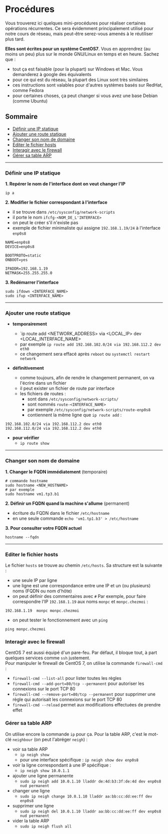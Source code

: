 # Procédures

Vous trouverez ici quelques mini-procédures pour réaliser certaines opérations récurrentes. Ce sera évidemment principalement utilisé pour notre cours de réseau, mais peut-être serez-vous amenés à le réutiliser plus tard.  

**Elles sont écrites pour un système CentOS7**. Vous en apprendrez (au moins un peu) plus sur le monde GNU/Linux en temps et en heure. Sachez que :
* tout ça est faisable (pour la plupart) sur Windows et Mac. Vous demanderez à google des équivalents
* pour ce qui est du réseau, la plupart des Linux sont très similaires
* ces instructions sont valables pour d'autres systèmes basés sur RedHat, comme Fedora
* pour certaines choses, ça peut changer si vous avez une base Debian (comme Ubuntu)

## Sommaire

* [Définir une IP statique](#définir-une-ip-statique)
* [Ajouter une route statique](#ajouter-une-route-statique)
* [Changer son nom de domaine](#changer-son-nom-de-domaine)
* [Editer le fichier hosts](#editer-le-fichier-hosts)
* [Interagir avec le firewall](#interagir-avec-le-firewall)
* [Gérer sa table ARP](#gérer-sa-table-arp)


---

### Définir une IP statique
**1. Repérer le nom de l'interface dont on veut changer l'IP**
```
ip a
```
**2. Modifier le fichier correspondant à l'interface**
* il se trouve dans `/etc/sysconfig/network-scripts`
* il porte le nom `ifcfg-<NOM_DE_L'INTERFACE>`
* on peut le créer s'il n'existe pas
* exemple de fichier minimaliste qui assigne `192.168.1.19/24` à l'interface `enp0s8`
```
NAME=enp0s8
DEVICE=enp0s8

BOOTPROTO=static
ONBOOT=yes

IPADDR=192.168.1.19
NETMASK=255.255.255.0
```
**3. Redémarrer l'interface**
```
sudo ifdown <INTERFACE_NAME>
sudo ifup <INTERFACE_NAME>
```

---

### Ajouter une route statique

* **temporairement**
  * `ip route add <NETWORK_ADDRESS> via <LOCAL_IP> dev <LOCAL_INTERFACE_NAME>
  * par exemple `ip route add 192.168.102.0/24 via 192.168.112.2 dev eth0`
  * ce changement sera effacé après `reboot` ou `systemctl restart network`

* **définitivement**
  * comme toujours, afin de rendre le changement permanent, on va l'écrire dans un fichier
  * il peut exister un fichier de route par interface
  * les fichiers de routes :
    * sont dans `/etc/sysconfig/network-scripts/`
    * sont nommés `route-<INTERFACE_NAME>`
    * par exemple `/etc/sysconfig/network-scripts/route-enp0s8`
    * contiennent la même ligne que `ip route add` : 
```
192.168.102.0/24 via 192.168.112.2 dev eth0
192.168.112.0/24 via 192.168.112.2 dev eth0
```

* **pour vérifier**
  * `ip route show`
  
---

### Changer son nom de domaine

**1. Changer le FQDN immédiatement** (temporaire)
```
# commande hostname
sudo hostname <NEW_HOSTNAME>
# par exemple
sudo hostname vm1.tp3.b1
```
**2. Définir un FQDN quand la machine s'allume** (permanent)
* écriture du FQDN dans le fichier `/etc/hostname`
* en une seule commande `echo 'vm1.tp1.b3' > /etc/hostname`

**3. Pour consulter votre FQDN actuel**
```
hostname --fqdn
```

---

### Editer le fichier hosts

Le fichier `hosts` se trouve au chemin `/etc/hosts`. Sa structure est la suivante :
* une seule IP par ligne
* une ligne est une correspondance entre une IP et un (ou plusieurs) noms (FQDN ou nom d'hôte)
* on peut définir des commentaires avec `#`
Par exemple, pour faire correspondre l'IP `192.168.1.19` aux noms `monpc` et `monpc.chezmoi` :
```
192.168.1.19  monpc monpc.chezmoi
```
* on peut tester le fonctionnement avec un `ping`
```
ping monpc.chezmoi
```

### Interagir avec le firewall

CentOS 7 est aussi équipé d'un pare-feu. Par défaut, il bloque tout, à part quelques services comme `ssh` justement.  
Pour manipuler le firewall de CentOS 7, on utilise la commande `firewall-cmd` :
* `firewall-cmd --list-all` pour lister toutes les règles
* `firewall-cmd --add-port=80/tcp --permanent` pour autoriser les connexions sur le port TCP 80 
* `firewall-cmd --remove-port=80/tcp --permanent` pour supprimer une règle qui autorisait les connexions sur le port TCP 80 
* `firewall-cmd --reload` permet aux modifications effectuées de prendre effet

### Gérer sa table ARP

On utilise encore la commande `ip` pour ça. Pour la table ARP, c'est le mot-clé `neighbour` (on peut l'abréger `neigh`) :
* voir sa table ARP 
  * `ip neigh show`
  * pour une interface spécifique : `ip neigh show dev enp0s8`
* voir la ligne correspondant à une IP spécifique :
  * `ip neigh show 10.0.1.1`
* ajouter une ligne permanente
  * `sudo ip neigh add 10.0.1.10 lladdr de:4d:b3:3f:de:4d dev enp0s8 nud permanent`
* changer une ligne
  * `sudo ip neigh change 10.0.1.10 lladdr aa:bb:cc:dd:ee:ff dev enp0s8`
* supprimer une ligne
  * `sudo ip neigh del 10.0.1.10 lladdr aa:bb:cc:dd:ee:ff dev enp0s8 nud permanent`
* vider la table ARP
  * `sudo ip neigh flush all`
